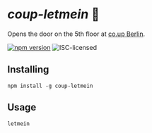 # *coup-letmein* 🚪

Opens the door on the 5th floor at [co.up Berlin](http://co-up.de/).

[![npm version](https://img.shields.io/npm/v/coup-letmein.svg)](https://www.npmjs.com/package/coup-letmein)
![ISC-licensed](https://img.shields.io/github/license/derhuerst/coup-letmein.svg)


## Installing

```shell
npm install -g coup-letmein
```


## Usage

```shell
letmein
```
